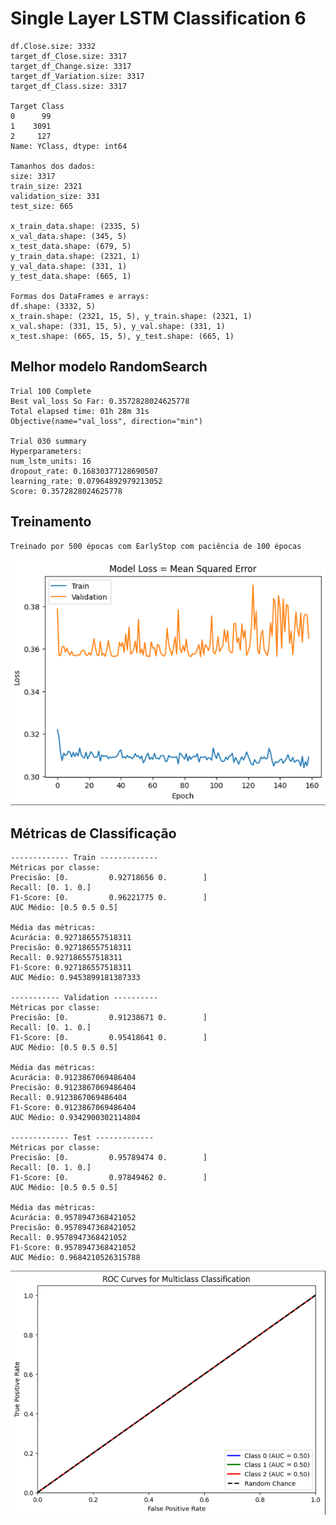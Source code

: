 # Single Layer LSTM Classification 6

    df.Close.size: 3332
    target_df_Close.size: 3317
    target_df_Change.size: 3317
    target_df_Variation.size: 3317
    target_df_Class.size: 3317

    Target Class
    0      99
    1    3091
    2     127
    Name: YClass, dtype: int64

    Tamanhos dos dados:
    size: 3317
    train_size: 2321
    validation_size: 331
    test_size: 665

    x_train_data.shape: (2335, 5)
    x_val_data.shape: (345, 5)
    x_test_data.shape: (679, 5)
    y_train_data.shape: (2321, 1)
    y_val_data.shape: (331, 1)
    y_test_data.shape: (665, 1)

    Formas dos DataFrames e arrays:
    df.shape: (3332, 5)
    x_train.shape: (2321, 15, 5), y_train.shape: (2321, 1)
    x_val.shape: (331, 15, 5), y_val.shape: (331, 1)
    x_test.shape: (665, 15, 5), y_test.shape: (665, 1)

## Melhor modelo RandomSearch

    Trial 100 Complete
    Best val_loss So Far: 0.3572828024625778
    Total elapsed time: 01h 28m 31s
    Objective(name="val_loss", direction="min")

    Trial 030 summary
    Hyperparameters:
    num_lstm_units: 16
    dropout_rate: 0.16830377128690507
    learning_rate: 0.07964892979213052
    Score: 0.3572828024625778

## Treinamento 
    Treinado por 500 épocas com EarlyStop com paciência de 100 épocas
![Alt text](./img/loss6.png)

## Métricas de Classificação

    ------------- Train -------------
    Métricas por classe:
    Precisão: [0.         0.92718656 0.        ]
    Recall: [0. 1. 0.]
    F1-Score: [0.         0.96221775 0.        ]
    AUC Médio: [0.5 0.5 0.5]

    Média das métricas:
    Acurácia: 0.927186557518311
    Precisão: 0.927186557518311
    Recall: 0.927186557518311
    F1-Score: 0.927186557518311
    AUC Médio: 0.9453899181387333

    ----------- Validation ----------
    Métricas por classe:
    Precisão: [0.         0.91238671 0.        ]
    Recall: [0. 1. 0.]
    F1-Score: [0.         0.95418641 0.        ]
    AUC Médio: [0.5 0.5 0.5]

    Média das métricas:
    Acurácia: 0.9123867069486404
    Precisão: 0.9123867069486404
    Recall: 0.9123867069486404
    F1-Score: 0.9123867069486404
    AUC Médio: 0.9342900302114804

    ------------- Test -------------
    Métricas por classe:
    Precisão: [0.         0.95789474 0.        ]
    Recall: [0. 1. 0.]
    F1-Score: [0.         0.97849462 0.        ]
    AUC Médio: [0.5 0.5 0.5]

    Média das métricas:
    Acurácia: 0.9578947368421052
    Precisão: 0.9578947368421052
    Recall: 0.9578947368421052
    F1-Score: 0.9578947368421052
    AUC Médio: 0.9684210526315788

![Alt text](./img/auc6.png)
